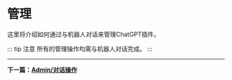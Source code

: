 # 管理

这里将介绍如何通过与机器人对话来管理ChatGPT插件。

::: tip 注意
所有的管理操作均需与机器人对话完成。
:::

---

**下一篇：[Admin/对话操作](/admin/chat)**